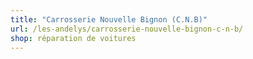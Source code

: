 ```yaml
---
title: "Carrosserie Nouvelle Bignon (C.N.B)"
url: /les-andelys/carrosserie-nouvelle-bignon-c-n-b/
shop: réparation de voitures
---
```

